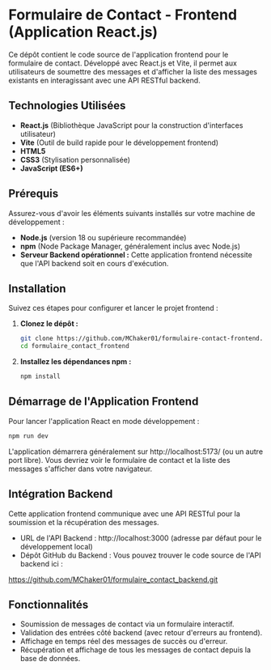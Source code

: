# Formulaire de Contact - Frontend (Application React.js)

Ce dépôt contient le code source de l'application frontend pour le formulaire de contact. Développé avec React.js et Vite, il permet aux utilisateurs de soumettre des messages et d'afficher la liste des messages existants en interagissant avec une API RESTful backend.

## Technologies Utilisées

*   **React.js** (Bibliothèque JavaScript pour la construction d'interfaces utilisateur)
*   **Vite** (Outil de build rapide pour le développement frontend)
*   **HTML5**
*   **CSS3** (Stylisation personnalisée)
*   **JavaScript (ES6+)**

## Prérequis

Assurez-vous d'avoir les éléments suivants installés sur votre machine de développement :

*   **Node.js** (version 18 ou supérieure recommandée)
*   **npm** (Node Package Manager, généralement inclus avec Node.js)
*   **Serveur Backend opérationnel :** Cette application frontend nécessite que l'API backend soit en cours d'exécution.

## Installation

Suivez ces étapes pour configurer et lancer le projet frontend :

1.  **Clonez le dépôt :**
    ```bash
    git clone https://github.com/MChaker01/formulaire-contact-frontend.git
    cd formulaire_contact_frontend
    ```    

2.  **Installez les dépendances npm :**
    ```bash
    npm install
    ```

## Démarrage de l'Application Frontend

Pour lancer l'application React en mode développement :

```bash
npm run dev
```

L'application démarrera généralement sur http://localhost:5173/ (ou un autre port libre). Vous devriez voir le formulaire de contact et la liste des messages s'afficher dans votre navigateur.

## Intégration Backend

Cette application frontend communique avec une API RESTful pour la soumission et la récupération des messages.
* URL de l'API Backend : http://localhost:3000 (adresse par défaut pour le développement local)
* Dépôt GitHub du Backend : Vous pouvez trouver le code source de l'API backend ici :

https://github.com/MChaker01/formulaire_contact_backend.git


## Fonctionnalités

* Soumission de messages de contact via un formulaire interactif.
* Validation des entrées côté backend (avec retour d'erreurs au frontend).
* Affichage en temps réel des messages de succès ou d'erreur.
* Récupération et affichage de tous les messages de contact depuis la base de données.
